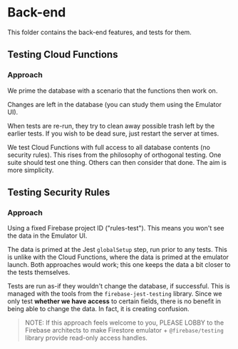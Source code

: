 # Back-end

This folder contains the back-end features, and tests for them.

## Testing Cloud Functions

### Approach

We prime the database with a scenario that the functions then work on. 

Changes are left in the database (you can study them using the Emulator UI).

When tests are re-run, they try to clean away possible trash left by the earlier tests. If you wish to be dead sure, just restart the server at times. 

We test Cloud Functions with full access to all database contents (no security rules). This rises from the philosophy of orthogonal testing. One suite should test one thing. Others can then consider that done. The aim is more simplicity. 

## Testing Security Rules

### Approach

Using a fixed Firebase project ID ("rules-test"). This means you won't see the data in the Emulator UI.

The data is primed at the Jest `globalSetup` step, run prior to any tests. This is unlike with the Cloud Functions, where the data is primed at the emulator launch. Both approaches would work; this one keeps the data a bit closer to the tests themselves.

Tests are run as-if they wouldn't change the database, if successful. This is managed with the tools from the `firebase-jest-testing` library. Since we only test **whether we have access** to certain fields, there is no benefit in being able to change the data. In fact, it is creating confusion. 

>NOTE: If this approach feels welcome to you, PLEASE LOBBY to the Firebase architects to make Firestore emulator + `@firebase/testing` library provide read-only access handles.


<!-- tbd. not sure if all the references are important, any more. Revise.

## References

- Cloud Functions > [Get Started](https://firebase.google.com/docs/functions/get-started) (Firebase docs)
- [Testing Firestore Security Rules With the Emulator](https://fireship.io/lessons/testing-firestore-security-rules-with-the-emulator/) (article, Oct 2018)
- [Connect your app and start prototyping](https://firebase.google.com/docs/emulator-suite/connect_and_prototype) (Firebase docs)
- [Firebase Security Rules and Tests for Firebase](https://medium.com/flutter-community/firestore-security-rules-and-tests-for-firebase-e195bdbea198) (blog, Feb 2020)

-->

